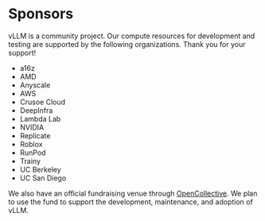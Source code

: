 # Sponsors

vLLM is a community project. Our compute resources for development and testing are supported by the following organizations. Thank you for your support!

<!-- Note: Please sort them in alphabetical order. -->
<!-- Note: Please keep these consistent with README.md. -->

- a16z
- AMD
- Anyscale
- AWS
- Crusoe Cloud
- DeepInfra
- Lambda Lab
- NVIDIA
- Replicate
- Roblox
- RunPod
- Trainy
- UC Berkeley
- UC San Diego

We also have an official fundraising venue through [OpenCollective](https://opencollective.com/vllm). We plan to use the fund to support the development, maintenance, and adoption of vLLM.